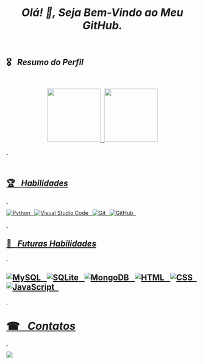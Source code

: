 


&nbsp;
*<h1 align="center"> Olá! 👋, Seja Bem-Vindo ao Meu GitHub. </h1>*
&nbsp;


## 🎖&ensp; ***Resumo do Perfil***

&nbsp;

<div align="center">
  <a href="https://github.com/MayconCoutinho">
  <img height="140em" src="https://github-readme-stats.vercel.app/api?username=MayconCoutinho&show_icons=true&theme=vision-friendly-dark&include_all_commits=true&count_private=true"/>&ensp;
  <img height="140em" src="https://github-readme-stats.vercel.app/api/top-langs/?username=MayconCoutinho&layout=compact&langs_count=7&theme=vision-friendly-dark"/>
</div>
    
 &nbsp;
  
<div style="display: inline_block"><br>

## 🏆&ensp; ***Habilidades***
  
&nbsp;

  
![Python](https://img.shields.io/badge/-Python-424242?style=for-the-badge&logo=Python)&ensp;
![Visual Studio Code](https://img.shields.io/badge/-Visual%20Studio%20Code-424242?style=for-the-badge&logo=visual-studio-code&logoColor=007ACC)&ensp;
![Git](https://img.shields.io/badge/-Git-424242?style=for-the-badge&logo=git)&ensp;
![GitHub](https://img.shields.io/badge/-GitHub-424242?style=for-the-badge&logo=github)&ensp;
  
  &nbsp;

    
## 🎯&ensp; ***Futuras Habilidades***

  &nbsp;
  
![MySQL](https://img.shields.io/badge/-MySQL-424242?style=for-the-badge&logo=MySQL)&ensp;
![SQLite](https://img.shields.io/badge/-SQLite-424242?style=for-the-badge&logo=sqlite)&ensp;
![MongoDB](https://img.shields.io/badge/-mongoDB-424242?style=for-the-badge&logo=mongoDB)&ensp;
![HTML](https://img.shields.io/badge/-HTML-424242?style=for-the-badge&logo=HTML5)&ensp;
![CSS](https://img.shields.io/badge/-CSS-424242?style=for-the-badge&logo=CSS3&logoColor=1572B6)&ensp;
![JavaScript](https://img.shields.io/badge/-JavaScript-424242?style=for-the-badge&logo=javascript)&ensp;
---
  
  &nbsp;
  
# ☎&ensp; ***Contatos***
  
  &nbsp;

<div> 

<a href="https://www.linkedin.com/in/maycon-coutinho/"><img src="https://img.shields.io/badge/LinkedIn-0077B5?style=for-the-badge&logo=linkedin&logoColor=white"></a>


&nbsp;
